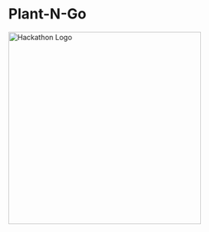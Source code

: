 # Plant-N-Go

<img width="383" alt="Hackathon Logo" src="https://user-images.githubusercontent.com/74929643/216749026-12ede88e-2c71-4172-a613-0340e2324ee9.png">
